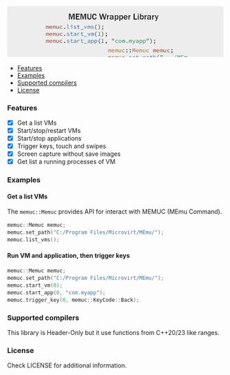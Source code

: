![splash](splash.png)

* [Features](#features)
* [Examples](#examples)
* [Supported compilers](#supported-compilers)
* [License](#license)

### Features
- [x] Get a list VMs
- [x] Start/stop/restart VMs
- [x] Start/stop applications
- [x] Trigger keys, touch and swipes
- [x] Screen capture without save images
- [x] Get list a running processes of VM

### Examples
#### Get a list VMs
The ```memuc::Memuc``` provides API for interact with MEMUC (MEmu Command).
```c
memuc::Memuc memuc;
memuc.set_path("C:/Program Files/Microvirt/MEmu/");
memuc.list_vms();
```
#### Run VM and application, then trigger keys

```c
memuc::Memuc memuc;
memuc.set_path("C:/Program Files/Microvirt/MEmu/");
memuc.start_vm(0);
memuc.start_app(0, "com.myapp");
memuc.trigger_key(0, memuc::KeyCode::Back);
```

### Supported compilers
This library is Header-Only but it use functions from C++20/23 like ranges.

### License

Check LICENSE for additional information.